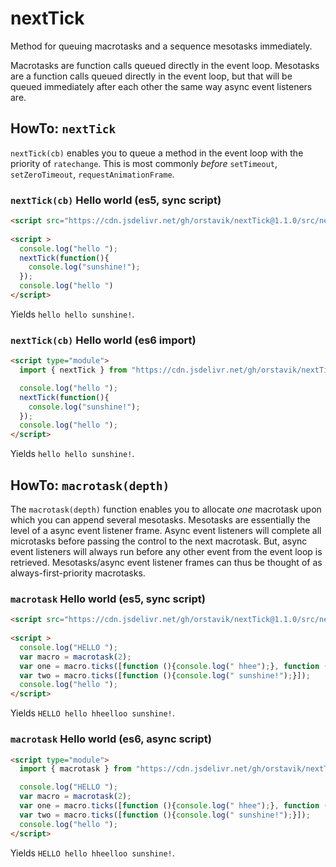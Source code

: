 # nextTick
Method for queuing macrotasks and a sequence mesotasks immediately.

Macrotasks are function calls queued directly in the event loop. Mesotasks are a function calls queued directly in the event loop, but that will be queued immediately after each other the same way async event listeners are. 

## HowTo: `nextTick`

`nextTick(cb)` enables you to queue a method in the event loop with the priority of `ratechange`. This is most commonly *before* `setTimeout`, `setZeroTimeout`, `requestAnimationFrame`.


### `nextTick(cb)` Hello world (es5, sync script)

```html
<script src="https://cdn.jsdelivr.net/gh/orstavik/nextTick@1.1.0/src/nextTick.js"></script>
  
<script >
  console.log("hello ");
  nextTick(function(){
    console.log("sunshine!");
  });
  console.log("hello ")
</script>
```
Yields `hello hello sunshine!`.

### `nextTick(cb)` Hello world (es6 import)  

```html
<script type="module">
  import { nextTick } from "https://cdn.jsdelivr.net/gh/orstavik/nextTick@1.1.0/src/nextTick_es6.js";

  console.log("hello ");
  nextTick(function(){
    console.log("sunshine!");
  });
  console.log("hello ");
</script>
```
Yields `hello hello sunshine!`.

## HowTo: `macrotask(depth)`

The `macrotask(depth)` function enables you to allocate *one* macrotask upon which you can append several mesotasks. Mesotasks are essentially the level of a async event listener frame. Async event listeners will complete all microtasks before passing the control to the next macrotask. But, async event listeners will always run before any other event from the event loop is retrieved. Mesotasks/async event listener frames can thus be thought of as always-first-priority macrotasks.

### `macrotask` Hello world (es5, sync script)
```html
<script src="https://cdn.jsdelivr.net/gh/orstavik/nextTick@1.1.0/src/nextTick.js"></script>
  
<script >
  console.log("HELLO ");
  var macro = macrotask(2);
  var one = macro.ticks([function (){console.log(" hhee");}, function (){console.log("lloo");}])
  var two = macro.ticks([function (){console.log(" sunshine!");}]);
  console.log("hello ");
</script>
```
Yields `HELLO hello hheelloo sunshine!`.

### `macrotask` Hello world (es6, async script)
```html
<script type="module">
  import { macrotask } from "https://cdn.jsdelivr.net/gh/orstavik/nextTick@1.1.0/src/nextTick_es6.js";

  console.log("HELLO ");
  var macro = macrotask(2);
  var one = macro.ticks([function (){console.log(" hhee");}, function (){console.log("lloo");}])
  var two = macro.ticks([function (){console.log(" sunshine!");}]);
  console.log("hello ");
</script>
```
Yields `HELLO hello hheelloo sunshine!`.